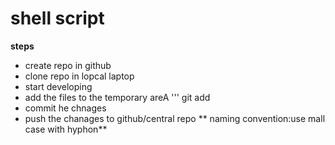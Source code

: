 # shell script

**steps**
* create repo in github
* clone repo in lopcal laptop
* start developing
* add the files to the temporary areA
''' git add <filename>
* commit he chnages
* push the chanages to github/central repo
** naming convention:use mall case with hyphon**

